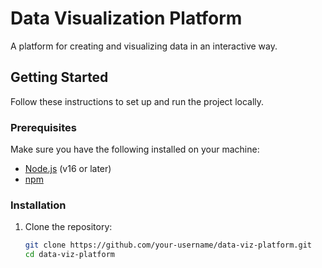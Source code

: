 # Data Visualization Platform

A platform for creating and visualizing data in an interactive way.

## Getting Started

Follow these instructions to set up and run the project locally.

### Prerequisites

Make sure you have the following installed on your machine:

- [Node.js](https://nodejs.org/) (v16 or later)
- [npm](https://www.npmjs.com/)

### Installation

1. Clone the repository:
   ```bash
   git clone https://github.com/your-username/data-viz-platform.git
   cd data-viz-platform
   ```
